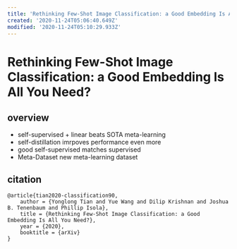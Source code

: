 ```yaml
---
title: 'Rethinking Few-Shot Image Classification: a Good Embedding Is All You Need?'
created: '2020-11-24T05:06:40.649Z'
modified: '2020-11-24T05:10:29.933Z'
---
```


# Rethinking Few-Shot Image Classification: a Good Embedding Is All You Need?

## overview

- self-supervised + linear beats SOTA meta-learning
- self-distillation imrpoves performance even more
- good self-supervised matches supervised 
- Meta-Dataset new meta-learning dataset 

## citation

```
@article{tian2020-classification90,
    author = {Yonglong Tian and Yue Wang and Dilip Krishnan and Joshua B. Tenenbaum and Phillip Isola},
    title = {Rethinking Few-Shot Image Classification: a Good Embedding Is All You Need?},
    year = {2020},
    booktitle = {arXiv}
}
```
